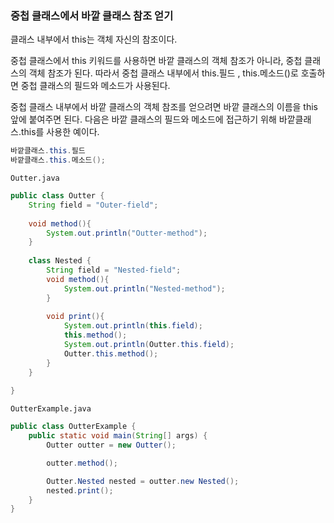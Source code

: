 ### 중첩 클래스에서 바깥 클래스 참조 얻기

클래스 내부에서 this는 객체 자신의 참조이다.

중첩 클래스에서 this 키워드를 사용하면 바깥 클래스의 객체 참조가 아니라,
중첩 클래스의 객체 참조가 된다. 따라서 중첩 클래스 내부에서 this.필드 ,
this.메소드()로 호출하면 중첩 클래스의 필드와 메소드가 사용된다.

중첩 클래스 내부에서 바깥 클래스의 객체 참조를 얻으려면 바깥 클래스의 이름을 
this 앞에 붙여주면 된다. 다음은 바깥 클래스의 필드와 메소드에 접근하기 위해
바깥클래스.this를 사용한 예이다.

```java
바깥클래스.this.필드
바깥클래스.this.메소드();
```

`Outter.java`
```java
public class Outter {
    String field = "Outer-field";
    
    void method(){
        System.out.println("Outter-method");
    }
    
    class Nested {
        String field = "Nested-field";
        void method(){
            System.out.println("Nested-method");
        }
        
        void print(){
            System.out.println(this.field);
            this.method();
            System.out.println(Outter.this.field);
            Outter.this.method();
        }
    }
    
}
```

`OutterExample.java`

```java
public class OutterExample {
    public static void main(String[] args) {
        Outter outter = new Outter();

        outter.method();

        Outter.Nested nested = outter.new Nested();
        nested.print();
    }
}
```